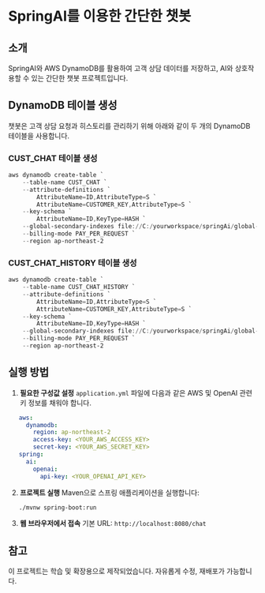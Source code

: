 # SpringAI를 이용한 간단한 챗봇
## 소개
SpringAI와 AWS DynamoDB를 활용하여 고객 상담 데이터를 저장하고, AI와 상호작용할 수 있는 간단한 챗봇 프로젝트입니다.
## DynamoDB 테이블 생성
챗봇은 고객 상담 요청과 히스토리를 관리하기 위해 아래와 같이 두 개의 DynamoDB 테이블을 사용합니다.
### CUST_CHAT 테이블 생성
``` powershell
aws dynamodb create-table `
    --table-name CUST_CHAT `
    --attribute-definitions `
        AttributeName=ID,AttributeType=S `
        AttributeName=CUSTOMER_KEY,AttributeType=S `
    --key-schema `
        AttributeName=ID,KeyType=HASH `
    --global-secondary-indexes file://C:/yourworkspace/springAi/global-secondary-indexes.json `
    --billing-mode PAY_PER_REQUEST `
    --region ap-northeast-2
```
### CUST_CHAT_HISTORY 테이블 생성
``` powershell
aws dynamodb create-table `
    --table-name CUST_CHAT_HISTORY `
    --attribute-definitions `
        AttributeName=ID,AttributeType=S `
        AttributeName=CUSTOMER_KEY,AttributeType=S `
    --key-schema `
        AttributeName=ID,KeyType=HASH `
    --global-secondary-indexes file://C:/yourworkspace/springAi/global-secondary-indexes.json `
    --billing-mode PAY_PER_REQUEST `
    --region ap-northeast-2
```
## 실행 방법
1. **필요한 구성값 설정** `application.yml` 파일에 다음과 같은 AWS 및 OpenAI 관련 키 정보를 채워야 합니다.
``` yaml
   aws:
     dynamodb:
       region: ap-northeast-2
       access-key: <YOUR_AWS_ACCESS_KEY>
       secret-key: <YOUR_AWS_SECRET_KEY>
   spring:
     ai:
       openai:
         api-key: <YOUR_OPENAI_API_KEY>
```
2. **프로젝트 실행** Maven으로 스프링 애플리케이션을 실행합니다:
``` bash
   ./mvnw spring-boot:run
```
3. **웹 브라우저에서 접속** 기본 URL: `http://localhost:8080/chat`

## 참고
이 프로젝트는 학습 및 확장용으로 제작되었습니다. 자유롭게 수정, 재배포가 가능합니다.
